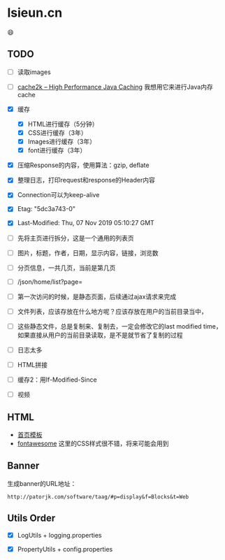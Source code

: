 # lsieun.cn

:smile:

## TODO

- [ ] 读取images
- [ ] [cache2k – High Performance Java Caching](https://cache2k.org/) 我想用它来进行Java内存cache

- [x] 缓存
  - [x] HTML进行缓存（5分钟）
  - [x] CSS进行缓存（3年）
  - [x] Images进行缓存（3年）
  - [x] font进行缓存（3年）
- [x] 压缩Response的内容，使用算法：gzip, deflate
- [x] 整理日志，打印request和response的Header内容
- [x] Connection可以为keep-alive
- [x] Etag: "5dc3a743-0"
- [x] Last-Modified: Thu, 07 Nov 2019 05:10:27 GMT
- [ ] 先将主页进行拆分，这是一个通用的列表页
- [ ] 图片，标题，作者，日期，显示内容，链接，浏览数
- [ ] 分页信息，一共几页，当前是第几页
- [ ] /json/home/list?page=
- [ ] 第一次访问的时候，是静态页面，后续通过ajax请求来完成
- [ ] 文件列表，应该存放在什么地方呢？应该存放在用户的当前目录当中，
- [ ] 这些静态文件，总是复制来、复制去，一定会修改它的last modified time，如果直接从用户的当前目录读取，是不是就节省了复制的过程
- [ ] 日志太多
- [ ] HTML拼接
- [ ] 缓存2：用If-Modified-Since
- [ ] 视频


## HTML

- [首页模板](https://www.w3schools.com/w3css/tryit.asp?filename=tryw3css_templates_blog&stacked=h)
- [fontawesome](https://fontawesome.com/) 这里的CSS样式很不错，将来可能会用到

## Banner

生成banner的URL地址：

```text
http://patorjk.com/software/taag/#p=display&f=Blocks&t=Web
```
## Utils Order

- [x] LogUtils + logging.properties
- [x] PropertyUtils + config.properties

